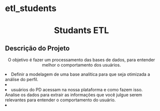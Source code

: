 # etl_students
<h1 align="center">Studants ETL</h1>


## Descrição do Projeto
<p align="center">O objetivo é fazer um processamento das bases de dados, para entender melhor o comportamento dos usuários.</p>



 <li>Definir a modelagem de uma base analítica para que seja otimizada a análise do perfil.<li/><br/>
 <li>usuários do PD acessam na nossa plataforma e como fazem isso. Analise os dados para extrair as informações que você julgue serem relevantes para entender o
 comportamento do usuário.<li/><br/>

